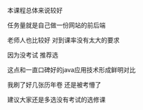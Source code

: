 本课程总体来说较好

任务量就是自己做一份网站的前后端

老师人也比较好 对到课率没有太大的要求

因为没考试 推荐选

这点和一直口碑好的java应用技术形成鲜明对比

我刷了好几张历年卷 还是被考懵了

建议大家还是多选没有考试的选修课
